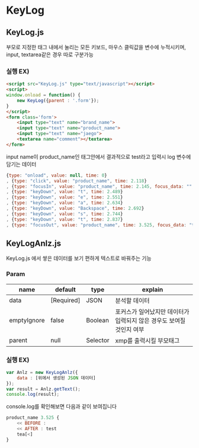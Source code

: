 # KeyLog

## KeyLog.js

부모로 지정한 태그 내에서 눌리는 모든 키보드, 마우스 클릭값을 변수에 누적시키며, input, textarea같은 경우 따로 구분가능

### 실행 EX)

```html
<script src="KeyLog.js" type="text/javascript"></script>
<script>
window.onload = function() {
    new KeyLog({parent : '.form'});
}
</script>
<form class='form'>
	<input type="text" name="brand_name">
	<input type="text" name="product_name">
	<input type="text" name="jaego">
	<textarea name="comment"></textarea>
</form>
```

input name이 product_name인 태그안에서 결과적으로 test라고 입력시 log 변수에 담기는 데이터

```javascript
{type: "onload", value: null, time: 0}
, {type: "click", value: "product_name", time: 2.118}
, {type: "focusIn", value: "product_name", time: 2.145, focus_data: "", tag: "INPUT"}
, {type: "keyDown", value: "t", time: 2.489}
, {type: "keyDown", value: "e", time: 2.551}
, {type: "keyDown", value: "a", time: 2.634}
, {type: "keyDown", value: "Backspace", time: 2.692}
, {type: "keyDown", value: "s", time: 2.744}
, {type: "keyDown", value: "t", time: 2.837}
, {type: "focusOut", value: "product_name", time: 3.525, focus_data: "test", tag: "INPUT"}
```



## KeyLogAnlz.js

KeyLog.js 에서 쌓은 데이터를 보기 편하게 텍스트로 바꿔주는 기능

### Param

| name        | default    | type     | explain                                                      |
| ----------- | ---------- | -------- | ------------------------------------------------------------ |
| data        | [Required] | JSON     | 분석할 데이터                                                |
| emptyIgnore | false      | Boolean  | 포커스가 일어났지만 데이터가 입력되지 않은 경우도 보여질것인지 여부 |
| parent      | null       | Selector | xmp를 출력시킬 부모태그                                      |



### 실행 EX)

```javascript 
var Anlz = new KeyLogAnlz({
    data : [위에서 생성된 JSON 데이터]
});
var result = Anlz.getText();
console.log(result);
```

console.log를 확인해보면 다음과 같이 보여집니다


```javascript
product_name 3.525 {
    << BEFORE :
    << AFTER : test
    tea[<]
}
```

